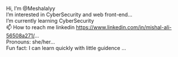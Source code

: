  Hi, I’m @Meshalalyy
<br>
I’m interested in CyberSecurity and web front-end...
<br>
I’m currently learning CyberSecurity
<br>
📫 How to reach me linkedin https://www.linkedin.com/in/mishal-ali-56508a271/...
<br>
Pronouns: she/her...
<br>
Fun fact: I can learn quickly with little guidence ...
